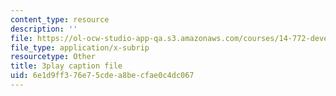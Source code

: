 ```yaml
---
content_type: resource
description: ''
file: https://ol-ocw-studio-app-qa.s3.amazonaws.com/courses/14-772-development-economics-macroeconomics-spring-2013/6e1d9ff376e75cdea8becfae0c4dc067_w7aOU0ZAJp0.vtt
file_type: application/x-subrip
resourcetype: Other
title: 3play caption file
uid: 6e1d9ff3-76e7-5cde-a8be-cfae0c4dc067
---
```

